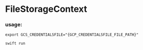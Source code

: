 # FileStorageContext

### usage:
```shell
export GCS_CREDENTIALSFILE="{GCP_CREDENTIALSFILE_FILE_PATH}"

swift run
```
